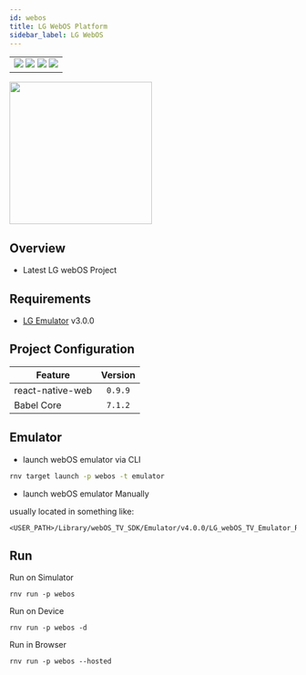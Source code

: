 ```yaml
---
id: webos
title: LG WebOS Platform
sidebar_label: LG WebOS
---
```


<table>
  <tr>
  <td>
    <img src="https://img.shields.io/badge/Mac-yes-brightgreen.svg" />
    <img src="https://img.shields.io/badge/Windows-yes-brightgreen.svg" />
    <img src="https://img.shields.io/badge/Linux-yes-brightgreen.svg" />
    <img src="https://img.shields.io/badge/HostMode-yes-brightgreen.svg" />
  </td>
  </tr>
</table>

<img src="https://renative.org/img/rnv_webos.gif" height="250"/>


## Overview

-   Latest LG webOS Project

## Requirements

-   [LG Emulator](http://webostv.developer.lge.com/sdk/tools/emulator/introduction-emulator/) v3.0.0

## Project Configuration

| Feature          | Version |
| ---------------- | :-----: |
| react-native-web | `0.9.9` |
| Babel Core       | `7.1.2` |

## Emulator

-   launch webOS emulator via CLI

```bash
rnv target launch -p webos -t emulator
```

-   launch webOS emulator Manually

usually located in something like:

```
<USER_PATH>/Library/webOS_TV_SDK/Emulator/v4.0.0/LG_webOS_TV_Emulator_RCU.app
```

## Run

Run on Simulator

```
rnv run -p webos
```

Run on Device

```
rnv run -p webos -d
```

Run in Browser

```
rnv run -p webos --hosted
```
